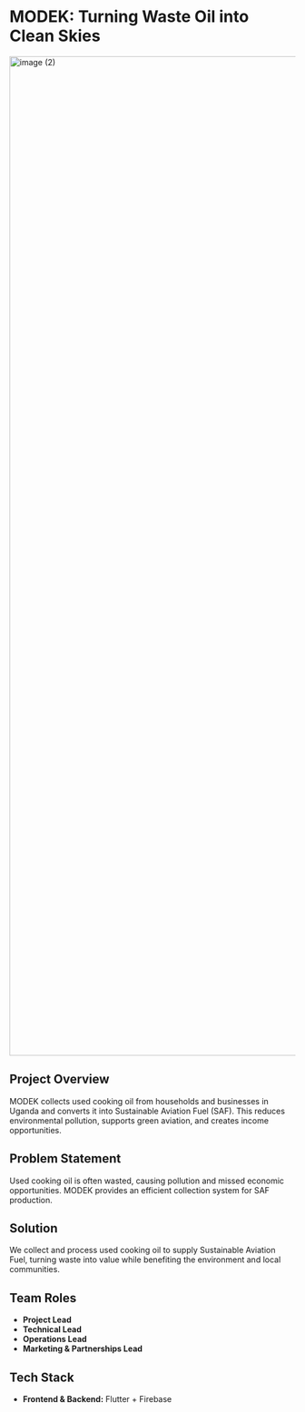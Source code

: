 # MODEK: Turning Waste Oil into Clean Skies


<img width="2816" height="1762" alt="image (2)" src="https://github.com/user-attachments/assets/98a2a4a9-913f-4f36-a0dd-45a7e723c8e1" />

## Project Overview
MODEK collects used cooking oil from households and businesses in Uganda and converts it into Sustainable Aviation Fuel (SAF). This reduces environmental pollution, supports green aviation, and creates income opportunities.

## Problem Statement
Used cooking oil is often wasted, causing pollution and missed economic opportunities. MODEK provides an efficient collection system for SAF production.

## Solution
We collect and process used cooking oil to supply Sustainable Aviation Fuel, turning waste into value while benefiting the environment and local communities.

## Team Roles
- **Project Lead**
- **Technical Lead**
- **Operations Lead**
- **Marketing & Partnerships Lead**

## Tech Stack
- **Frontend & Backend:** Flutter + Firebase

